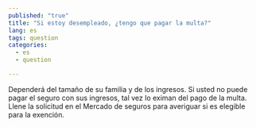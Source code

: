 ```yaml
---
published: "true"
title: "Si estoy desempleado, ¿tengo que pagar la multa?"
lang: es
tags: question
categories: 
  - es
  - question

---
```


Dependerá del tamaño de su familia y de los ingresos. Si usted no puede pagar el seguro con sus ingresos, tal vez lo eximan del pago de la multa. Llene la solicitud en el Mercado de seguros para averiguar si es elegible para la exención. 
